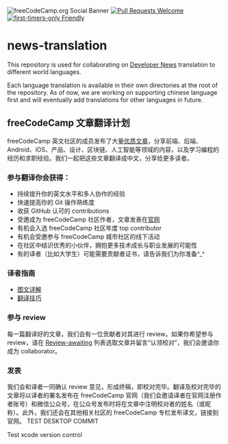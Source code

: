 ![freeCodeCamp.org Social Banner](https://s3.amazonaws.com/freecodecamp/wide-social-banner.png)
[![Pull Requests Welcome](https://img.shields.io/badge/PRs-welcome-brightgreen.svg?style=flat)](http://makeapullrequest.com)
[![first-timers-only Friendly](https://img.shields.io/badge/first--timers--only-friendly-blue.svg)](http://www.firsttimersonly.com/)

# news-translation

This repository is used for collaborating on [Developer News](https://www.freecodecamp.org/news) translation to different world languages.

Each language translation is available in their own directories at the root of the repository. As of now, we are working on supporting chinese language first and will eventually add translations for other languages in future.

## freeCodeCamp 文章翻译计划

freeCodeCamp 英文社区的成员发布了大量[优质文章](https://www.freecodecamp.org/news/)，分享前端、后端、 Android、iOS、产品、设计、区块链、人工智能等领域的内容，以及学习编程的经历和求职经验。我们一起把这些文章翻译成中文，分享给更多读者。

### 参与翻译你会获得：
- 持续提升你的英文水平和多人协作的经验
- 快速提高你的 Git 操作熟练度
- 收获 GitHub 认可的 contributions
- 受邀成为 freeCodeCamp 社区作者，文章发表在[官网](https://chinese.freecodecamp.org/news/)
- 有机会入选 freeCodeCamp 社区年度 top contributor
- 有机会受邀参与 freeCodeCamp 城市社区的线下活动
- 在社区中结识优秀的小伙伴，拥抱更多技术成长与职业发展的可能性
- 有的译者（比如大学生）可能需要贡献者证书，请告诉我们为你准备^_^

### 译者指南

- [图文详解](./Contributing.md)
- [翻译技巧](https://github.com/freeCodeCamp/news-translation/wiki/%E7%BF%BB%E8%AF%91%E6%8A%80%E5%B7%A7)

### 参与 review
每一篇翻译好的文章，我们会有一位贡献者对其进行 review。如果你希望参与 review，请在 [Review-awaiting](https://github.com/freeCodeCamp/news-translation/issues?q=is%3Aissue+is%3Aopen+label%3AReview-awaiting) 列表选取文章并留言“认领校对”，我们会邀请你成为 collaborator。

### 发表
我们会和译者一同确认 review 意见，形成终稿，即校对完毕。翻译及校对完毕的文章将以译者的署名发布在 freeCodeCamp 官网（我们会邀请译者在官网注册作者账号）和微信公众号，在公众号发布时将在文章中注明校对者的姓名（或昵称）。此外，我们还会在其他相关社区的 freeCodeCamp 专栏发布译文，链接到官网。
TEST DESKTOP COMMIT

Test xcode version control
